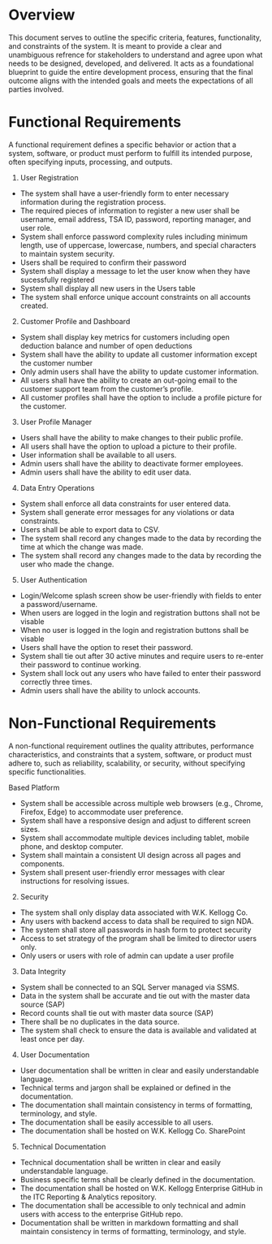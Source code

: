 # Overview

This document serves to outline the specific criteria,  features, functionality, and constraints of the system. It is meant to provide a clear and unambiguous refrence for stakeholders to understand and agree upon what needs to be designed, developed, and delivered. It acts as a foundational blueprint to guide the entire development process, ensuring that the final outcome aligns with the intended goals and meets the expectations of all parties involved.

# Functional Requirements

A functional requirement defines a specific behavior or action that a system, software, or product must perform to fulfill its intended purpose, often specifying inputs, processing, and outputs.

1.	User Registration
-	The system shall have a user-friendly form to enter necessary information during the registration process. 
-	The required pieces of information to register a new user shall be username, email address, TSA ID, password, reporting manager, and user role. 
-	System shall enforce password complexity rules including minimum length, use of uppercase, lowercase, numbers, and special characters to maintain system security. 
-   Users shall be required to confirm their password
-	System shall display a message to let the user know when they have sucessfully registered
-   System shall display all new users in the Users table
-	The system shall enforce unique account constraints on all accounts created.

2.	Customer Profile and Dashboard
-	System shall display key metrics for customers including open deduction balance and number of open deductions
-	System shall have the ability to update all customer information except the customer number
-	Only admin users shall have the ability to update customer information. 
-	All users shall have the ability to create an out-going email to the customer support team from the customer’s profile. 
-	All customer profiles shall have the option to include a profile picture for the customer. 


3.	User Profile Manager 
-	Users shall have the ability to make changes to their public profile. 
-	All users shall have the option to upload a picture to their profile. 
-	User information shall be available to all users. 
-	Admin users shall have the ability to deactivate former employees. 
-	Admin users shall have the ability to edit user data. 

4.	Data Entry Operations
-	System shall enforce all data constraints for user entered data. 
-	System shall generate error messages for any violations or data constraints. 
-	Users shall be able to export data to CSV. 
-	The system shall record any changes made to the data by recording the time at which the change was made.
-	The system shall record any changes made to the data by recording the user who made the change. 

5.	User Authentication 
-	Login/Welcome splash screen show be user-friendly with fields to enter a password/username. 
- When users are logged in the login and registration buttons shall not be visable
- When no user is logged in the login and registration buttons shall be visable
-	Users shall have the option to reset their password. 
-	System shall tie out after 30 active minutes and require users to re-enter their password to continue working. 
-	System shall lock out any users who have failed to enter their password correctly three times. 
-	Admin users shall have the ability to unlock accounts. 


# Non-Functional Requirements

A non-functional requirement outlines the quality attributes, performance characteristics, and constraints that a system, software, or product must adhere to, such as reliability, scalability, or security, without specifying specific functionalities.

Based Platform 
-	System shall be accessible across multiple web browsers (e.g., Chrome, Firefox, Edge) to accommodate user preference. 
-	System shall have a responsive design and adjust to different screen sizes.
-	System shall accommodate multiple devices including tablet, mobile phone, and desktop computer. 
-	System shall maintain a consistent UI design across all pages and components. 
-	System shall present user-friendly error messages with clear instructions for resolving issues. 

2.	Security 
-	The system shall only display data associated with W.K. Kellogg Co. 
-	Any users with backend access to data shall be required to sign NDA. 
-   The system shall store all passwords in hash form to protect security
-	Access to set strategy of the program shall be limited to director users only. 
-   Only users or users with role of admin can update a user profile

3.	Data Integrity
-	System shall be connected to an SQL Server managed via SSMS. 
-	Data in the system shall be accurate and tie out with the master data source (SAP)
-	Record counts shall tie out with master data source (SAP)
-	There shall be no duplicates in the data source. 
-	The system shall check to ensure the data is available and validated at least once per day.
4.	User Documentation 
-	User documentation shall be written in clear and easily understandable language.
-	Technical terms and jargon shall be explained or defined in the documentation. 
-	The documentation shall maintain consistency in terms of formatting, terminology, and style.
-	The documentation shall be easily accessible to all users. 
-	The documentation shall be hosted on W.K. Kellogg Co. SharePoint  
5.	Technical Documentation
-	Technical documentation shall be written in clear and easily understandable language. 
-	Business specific terms shall be clearly defined in the documentation. 
-	The documentation shall be hosted on W.K. Kellogg Enterprise GitHub in the ITC Reporting & Analytics repository. 
-	The documentation shall be accessible to only technical and admin users with access to the enterprise GitHub repo. 
-	Documentation shall be written in markdown formatting and shall maintain consistency in terms of formatting, terminology, and style.

